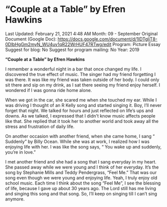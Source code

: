 # “Couple at a Table” by Efren Hawkins

Last Updated: February 21, 2021 4:48 AM
Month: 09 - September
Original Document (Google Doc): https://docs.google.com/document/d/1IDTgliT8-0DlbHgGm2myN_WU4uv1qR22WrHUF47RTwg/edit
Program: Picture Essay
Suggest for blog: No
Suggest for program mailing: No
Year: 2019

**“Couple at a Table” by Efren Hawkins**

I remember a wonderful night in a bar that once changed my life. I discovered the true effect of music. The singer had my friend forgetting I was there. It was like my friend was taken outside of her body. I could only sit there and sip on my drink, as I sat there seeing my friend enjoy herself. I wondered if I was gonna ride home alone.

When we got in the car, she scared me when she touched my ear. While I was driving I thought of an R Kelly song and started singing it. Boy, I’ll never forget that night. We talked for hours and just reflected on life’s ups and downs. As we talked, I expressed that I didn't know music affects people like that. She replied that it took her to another world and took away all the stress and frustration of daily life.

On another occasion with another friend, when she came home, I sang “ Suddenly” by Billy Ocean. While she was at work, I realized how I was enjoying life with her. I was like the song says, “ You wake up and suddenly, you’re in love.”

I met another friend and she had a song that I sang everyday in my heart. She passed away while we were young and I think of her everyday. It’s the song by Stephanie Mills and Teddy Pendergrass, “Feel Me.” That was our song even though we were young and enjoying life. Yeah, I truly enjoy old school music. Each time I think about the song “Feel Me”, I see the blessing of life, because I gave up about 30 years ago. The Lord still has me living and singing this song and that song. So, I’ll keep on singing till I can’t sing anymore.